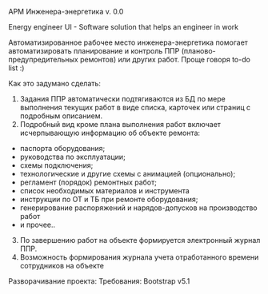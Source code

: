 АРМ Инженера-энергетика v. 0.0

Energy engineer UI - Software solution that helps an engineer in work

Автоматизированное рабочее место инженера-энергетика помогает автоматизировать
планирование и контроль ППР (планово-предупредительных ремонтов) или других работ.
Проще говоря to-do list :)

Как это задумано сделать:
1. Задания ППР автоматически подтягиваются из БД
по мере выполнения текущих работ в виде списка, карточек или страниц с подробным описанием.
2. Подробный вид кроме плана выполнения работ включает исчерпывающую информацию
об объекте ремонта:
- паспорта оборудования;
- руководства по эксплуатации;
- схемы подключения;
- технологические и другие схемы с анимацией (опционально);
- регламент (порядок) ремонтных работ;
- список необходимых материалов и инструмента
- инструкции по ОТ и ТБ при ремонте оборудования;
- генерирование распоряжений и нарядов-допусков на производство работ
- и прочее..
3. По завершению работ на объекте формируется электронный журнал ППР.
4. Возможность формирования журнала учета отработанного времени сотрудников на объекте

Разворачивание проекта:
Требования: Bootstrap v5.1